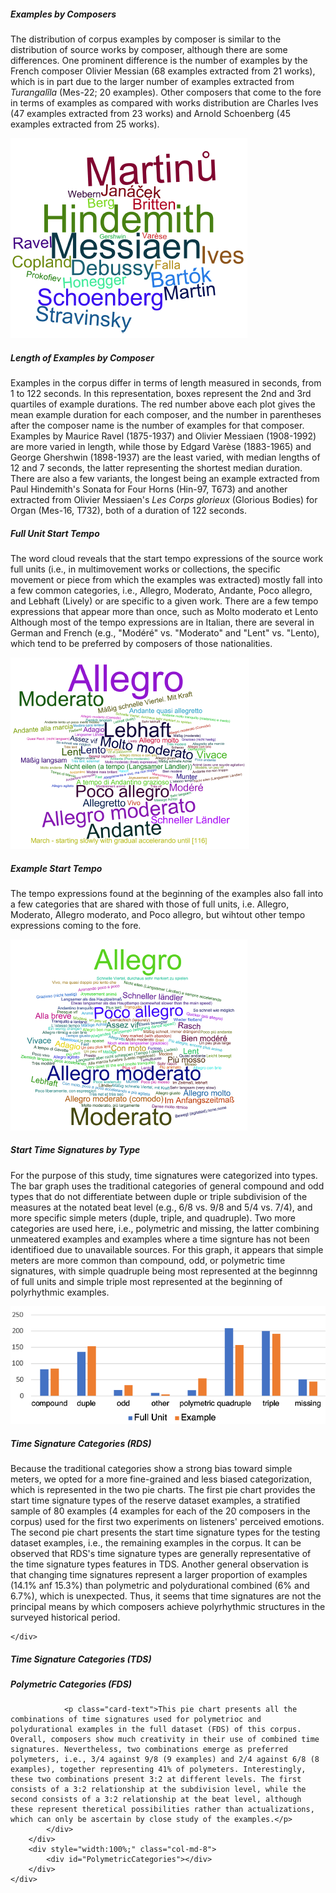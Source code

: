 
<script>
// vim: ts=3:nowrap
</script>

<div class="card mb-3">
	<div class="row g-0">
		<div class="col-md-6">
			<div class="card-body">
				<h5 class="category mb-2 card-title">Examples by Composers</h5>
				<p class="card-text">The distribution of corpus examples by composer is similar to the distribution of source works by composer, although there are some differences. One prominent difference is the number of examples by the French composer Olivier Messian (68 examples extracted from 21 works), which is in part due to the larger number of examples extracted from <i>Turangalîla</i> (Mes-22; 20 examples). Other composers that come to the fore in terms of examples as compared with works distribution are Charles Ives (47 examples extracted from 23 works) and Arnold Schoenberg (45 examples extracted from 25 works).</p>
			</div>
		</div>
		<div class="col-md-6">
			<!-- <div id="ExamplesByComposers"></div> -->
			<img src="Examples_by_Composers_cloud.png" class="img-fluid rounded-start" alt="Examples by Composers">
		</div>
	</div>
</div>

<div class="card mb-3">
	<div class="row g-0">
		<div class="col-md-8">
			<!-- img src="Length_of_Examples_by_Composer_graph.png" class="img-fluid rounded-start" alt="Length of Examples by Composer" -->
			<div id="LengthOfExamplesByComposer"></div>
		</div>
		<div class="col-md-4">
			<div class="card-body">
				<h5 class="category mb-2 card-title">Length of Examples by Composer</h5>
				<p class="card-text">Examples in the corpus differ in terms of length measured in seconds, from 1 to 122 seconds. In this representation, boxes represent the 2nd and 3rd quartiles of example durations.  The red number above each plot gives the mean example duration for each composer, and the number in parentheses after the composer name is the number of examples for that composer. Examples by Maurice Ravel (1875-1937) and Olivier Messiaen (1908-1992) are more varied in length, while those by Edgard Varèse (1883-1965) and George Ghershwin (1898-1937) are the least varied, with median lengths of 12 and 7 seconds, the latter representing the shortest median duration. There are also a few variants, the longest being an example extracted from Paul Hindemith's Sonata for Four Horns (Hin-97, T673) and another extracted from Olivier Messiaen's <i>Les Corps glorieux</i> (Glorious Bodies) for Organ (Mes-16, T732), both of a duration of 122 seconds.</p>
			</div>
		</div>
	</div>
</div>

<div class="card mb-3">
	<div class="row g-0">
		<div class="col-md-6">
			<div class="card-body">
				<h5 class="category mb-2 card-title">Full Unit Start Tempo</h5>
				<p class="card-text">The word cloud reveals that the start tempo expressions of the source work full units (i.e., in multimovement works or collections, the specific movement or piece from which the examples was extracted) mostly fall into a few common categories, i.e., Allegro, Moderato, Andante, Poco allegro, and Lebhaft (Lively) or are specific to a given work. There are a few tempo expressions that appear more than once, such as Molto moderato et Lento Although most of the tempo expressions are in Italian, there are several in German and French (e.g., "Modéré" vs. "Moderato" and "Lent" vs. "Lento), which tend to be preferred by composers of those nationalities.</p>
			</div>
		</div>
		<div class="col-md-6">
			<img src="Full_Unit_Start_Tempo_cloud.png" class="img-fluid rounded-start" alt="Full Unit Start Tempo">
		</div>
	</div>
</div>

<div class="card mb-3">
	<div class="row g-0">
		<div class="col-md-6">
			<div class="card-body">
				<h5 class="category mb-2 card-title">Example Start Tempo</h5>
				<p class="card-text">The tempo expressions found at the beginning of the examples also fall into a few categories that are shared with those of full units, i.e. Allegro, Moderato, Allegro moderato, and Poco allegro, but wihtout other tempo expressions coming to the fore.</p>
			</div>
		</div>
		<div class="col-md-6">
			<img src="Example_Start_Tempo_cloud.png" class="img-fluid rounded-start" alt="Example Start Tempo">
		</div>
	</div>
</div>

<div class="card mb-3">
	<div class="row g-0">
		<div class="col-md-6">
			<div class="card-body">
				<h5 class="category mb-2 card-title">Start Time Signatures by Type</h5>
				<p class="card-text">For the purpose of this study, time signatures were categorized into types. The bar graph uses the traditional categories of general compound and odd types that do not differentiate between duple or triple subdivision of the measures at the notated beat level (e.g., 6/8 vs. 9/8 and 5/4 vs. 7/4), and  more specific simple meters (duple, triple, and quadruple). Two more categories are used here, i.e., polymetric and missing, the latter combining unmeatered examples and examples where a time signture has not been identifioed due to unavailable sources. For this graph, it appears that simple meters are more common than compound, odd, or polymetric time signatures, with simple quadruple being most represented at the beginnng of full units and simple triple most represented at the beginning of polyrhythmic examples.</p>
			</div>
		</div>
		<div class="col-md-6">
			<img src="Start_Time_Signatures_by_Type_graph.png" class="img-fluid rounded-start" alt="Start Time Signatures by Type">
		</div>
	</div>
</div>

<div class="card mb-3">
	<div class="row g-0">
		<div class="col-md-8">
			<div class="card-body">
				<h5 class="category mb-2 card-title">Time Signature Categories (RDS)</h5>
				<p class="card-text">Because the traditional categories show a strong bias toward simple meters, we opted for a more fine-grained and less biased categorization, which is represented in the two pie charts. The first pie chart provides the start time signature types of the reserve dataset examples, a stratified sample of 80 examples (4 examples for each of the 20 composers in the corpus) used for the first two experiments on listeners' perceived emotions. The second pie chart presents the start time signature types for the testing dataset examples, i.e., the remaining examples in the corpus. It can be observed that RDS's time signature types are generally representative of the time signature types features in TDS. Another general observation is that changing time signatures represent a larger proportion of examples (14.1% anf 15.3%) than polymetric and polydurational combined (6% and 6.7%), which is unexpected. Thus, it seems that time signatures are not the principal means by which composers achieve polyrhythmic structures in the surveyed historical period.</p>
			</div>
		</div>
		<div style="width:100%;" class="col-md-8">
			<!-- img src="Time_Signatures_Frequency_graph_RDS.png" class="img-fluid rounded-start" alt="Time Signatures Frequency (RDS)" -->
			<div id="ExampleStartTsigTypeRds"></div>
		</div>

	</div>
</div>

<div class="card mb-3">
	<div class="row g-0">
		<div class="col-md-8">
			<div class="card-body">
				<h5 class="category mb-2 card-title">Time Signature Categories (TDS)</h5>
			</div>
		</div>
		<div style="width:100%;" class="col-md-8">
			<!-- img src="Time_Signatures_Frequency_graph_TDS.png" class="img-fluid rounded-start" alt="Time Signatures Frequency (TDS)" -->
			<div id="ExampleStartTsigTypeTds"></div>
		</div>
	</div>
</div>

<div class="card mb-3">
	<div class="row g-0">
		<div class="col-md-8">
			<div class="card-body">
				<h5 class="category mb-2 card-title">Polymetric Categories (FDS)</h5>
				
				<p class="card-text">This pie chart presents all the combinations of time signatures used for polymetrioc and polydurational examples in the full dataset (FDS) of this corpus. Overall, composers show much creativity in their use of combined time signatures. Nevertheless, two combinations emerge as preferred polymeters, i.e., 3/4 against 9/8 (9 examples) and 2/4 against 6/8 (8 examples), together representing 41% of polymeters. Interestingly, these two combinations present 3:2 at different levels. The first consists of a 3:2 relationship at the subdivision level, while the second consists of a 3:2 relationship at the beat level, although these represent theretical possibilities rather than actualizations, which can only be ascertain by close study of the examples.</p>
			</div>
		</div>
		<div style="width:100%;" class="col-md-8">
			<div id="PolymetricCategories"></div>
		</div>
	</div>
</div>




<!-- Old visualizations of polymeter/polyduration:

<div class="card mb-3">
	<div class="row g-0">
		<div class="col-md-4">
			<img src="Polymetric_Time_Signatures_RDS-2_chart.png" class="img-fluid rounded-start" alt="Polymetric Time Signatures (RDS)">
		</div>
		<div class="col-md-8">
			<div class="card-body">
				<h5 class="category mb-2 card-title">Polymetric Time Signatures (RDS)</h5>
				<p class="card-text">Description goes here</p>
			</div>
		</div>
	</div>
</div>

<div class="card mb-3">
	<div class="row g-0">
		<div class="col-md-4">
			<img src="Polymetric_Time_Signatures_TDS-16_chart.png" class="img-fluid rounded-start" alt="Polymetric Time Signatures (TDS)">
		</div>
		<div class="col-md-8">
			<div class="card-body">
				<h5 class="category mb-2 card-title">Polymetric Time Signatures (TDS)</h5>
				<p class="card-text">Description goes here</p>
			</div>
		</div>
	</div>
</div>

-->


